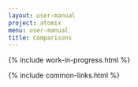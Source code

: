 ```yaml
---
layout: user-manual
project: atomix
menu: user-manual
title: Comparisons
---
```


{% include work-in-progress.html %}

{% include common-links.html %}
